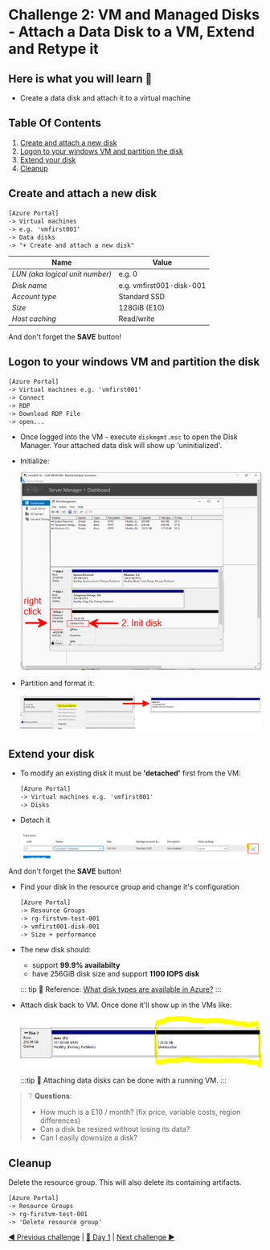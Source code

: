 # Challenge 2: VM and Managed Disks - Attach a Data Disk to a VM, Extend and Retype it

## Here is what you will learn 🎯

- Create a data disk and attach it to a virtual machine

## Table Of Contents

1. [Create and attach a new disk](#create-and-attach-a-new-disk)
2. [Logon to your windows VM and partition the disk](#logon-to-your-windows-vm-and-partition-the-disk)
3. [Extend your disk](#extend-your-disk)
4. [Cleanup](#cleanup)

## Create and attach a new disk

```
[Azure Portal] 
-> Virtual machines 
-> e.g. 'vmfirst001' 
-> Data disks 
-> "+ Create and attach a new disk"
```  

| Name | Value |
|---|---|
| _LUN (aka logical unit number)_  |  e.g. 0 |
| _Disk name_  |  e.g. vmfirst001-disk-001|
| _Account type_ | Standard SSD |
| _Size_ |  128GiB (E10) |
| _Host caching_ |  Read/write |

And don't forget the **SAVE** button!

## Logon to your windows VM and partition the disk

```
[Azure Portal] 
-> Virtual machines e.g. 'vmfirst001' 
-> Connect 
-> RDP 
-> Download RDP File 
-> open...
```  

- Once logged into the VM - execute `diskmgmt.msc` to open the Disk Manager. Your attached data disk will show up 'uninitialized'.  
- Initialize:

   ![Disk Manager](./images/datadisk0.png)  
- Partition and format it:

  ![Disk Manager extended disk](./images/datadisk1.png)

## Extend your disk

- To modify an existing disk it must be **'detached'** first from the VM:

   ```
   [Azure Portal] 
   -> Virtual machines e.g. 'vmfirst001'
   -> Disks
   ```

- Detach it  
  
   ![VM disk detach](./images/vmDiskDetach.png)  

And don't forget the **SAVE** button!

- Find your disk in the resource group and change it's configuration

   ```
   [Azure Portal] 
   -> Resource Groups 
   -> rg-firstvm-test-001 
   -> vmfirst001-disk-001 
   -> Size + performance
   ```

- The new disk should:
  - support **99.9% availabilty**
  - have 256GiB disk size and support **1100 IOPS disk**  

   ::: tip
   📝 Reference: [What disk types are available in Azure?](https://docs.microsoft.com/azure/virtual-machines/windows/disks-types)
   :::

- Attach disk back to VM. Once done it'll show up in the VMs like:

   ![VM with extended disk](./images/datadisk2.png)

   :::tip
   📝 Attaching data disks can be done with a running VM.
   :::

> ❔ **Questions**:
>  
> - How much is a E10 / month? (fix price, variable costs, region differences)
> - Can a disk be resized without losing its data?
> - Can I easily downsize a disk?
  
## Cleanup

Delete the resource group. This will also delete its containing artifacts.

```
[Azure Portal] 
-> Resource Groups 
-> rg-firstvm-test-001 
-> 'Delete resource group'
```

[◀ Previous challenge](../challenge-01/README.md) | [🔼 Day 1](../README.md) | [Next challenge ▶](../challenge-03/README.md)
